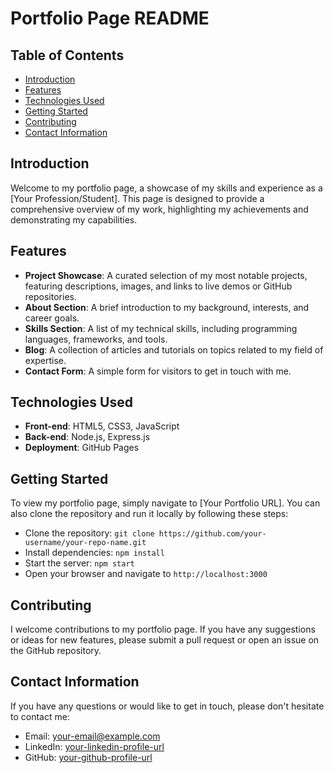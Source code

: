 **Portfolio Page README**
=====================================

**Table of Contents**
-----------------

* [Introduction](#introduction)
* [Features](#features)
* [Technologies Used](#technologies-used)
* [Getting Started](#getting-started)
* [Contributing](#contributing)
* [Contact Information](#contact-information)

**Introduction**
---------------

Welcome to my portfolio page, a showcase of my skills and experience as a [Your Profession/Student]. This page is designed to provide a comprehensive overview of my work, highlighting my achievements and demonstrating my capabilities.

**Features**
------------

* **Project Showcase**: A curated selection of my most notable projects, featuring descriptions, images, and links to live demos or GitHub repositories.
* **About Section**: A brief introduction to my background, interests, and career goals.
* **Skills Section**: A list of my technical skills, including programming languages, frameworks, and tools.
* **Blog**: A collection of articles and tutorials on topics related to my field of expertise.
* **Contact Form**: A simple form for visitors to get in touch with me.

**Technologies Used**
--------------------

* **Front-end**: HTML5, CSS3, JavaScript
* **Back-end**: Node.js, Express.js
* **Deployment**: GitHub Pages

**Getting Started**
-------------------

To view my portfolio page, simply navigate to [Your Portfolio URL]. You can also clone the repository and run it locally by following these steps:

* Clone the repository: `git clone https://github.com/your-username/your-repo-name.git`
* Install dependencies: `npm install`
* Start the server: `npm start`
* Open your browser and navigate to `http://localhost:3000`

**Contributing**
--------------

I welcome contributions to my portfolio page. If you have any suggestions or ideas for new features, please submit a pull request or open an issue on the GitHub repository.

**Contact Information**
----------------------

If you have any questions or would like to get in touch, please don't hesitate to contact me:

* Email: [your-email@example.com](mailto:hardik216730@gmail.com)
* LinkedIn: [your-linkedin-profile-url](https://www.linkedin.com/in/hardik0o0/)
* GitHub: [your-github-profile-url](https://github.com/Hard1Kk)